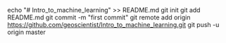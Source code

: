 echo "# Intro_to_machine_learning" >> README.md
git init
git add README.md
git commit -m "first commit"
git remote add origin https://github.com/geoscientist/Intro_to_machine_learning.git
git push -u origin master

